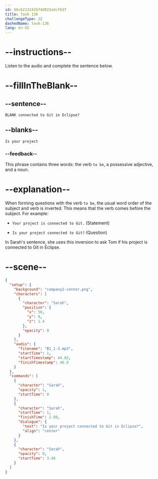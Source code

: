 ```yaml
---
id: 66c6213241b74d023adcf637
title: Task 136
challengeType: 22
dashedName: task-136
lang: en-US
---
```


<!-- Audio Reference:
Sarah: Is your project connected to Git in Eclipse? -->

# --instructions--

Listen to the audio and complete the sentence below.

# --fillInTheBlank--

## --sentence--

`BLANK connected to Git in Eclipse?`

## --blanks--

`Is your project`

### --feedback--

This phrase contains three words: the verb `to be`, a possessive adjective, and a noun.

# --explanation--

When forming questions with the verb `to be`, the usual word order of the subject and verb is inverted. This means that the verb comes before the subject. For example:

- `Your project is connected to Git.` (Statement)

- `Is your project connected to Git?` (Question)

In Sarah's sentence, she uses this inversion to ask Tom if his project is connected to Git in Eclipse.

# --scene--

```json
{
  "setup": {
    "background": "company2-center.png",
    "characters": [
      {
        "character": "Sarah",
        "position": {
          "x": 50,
          "y": 0,
          "z": 1.4
        },
        "opacity": 0
      }
    ],
    "audio": {
      "filename": "B1_1-3.mp3",
      "startTime": 1,
      "startTimestamp": 44.82,
      "finishTimestamp": 46.8
    }
  },
  "commands": [
    {
      "character": "Sarah",
      "opacity": 1,
      "startTime": 0
    },
    {
      "character": "Sarah",
      "startTime": 1,
      "finishTime": 2.98,
      "dialogue": {
        "text": "Is your project connected to Git in Eclipse?",
        "align": "center"
      }
    },
    {
      "character": "Sarah",
      "opacity": 0,
      "startTime": 3.48
    }
  ]
}
```
